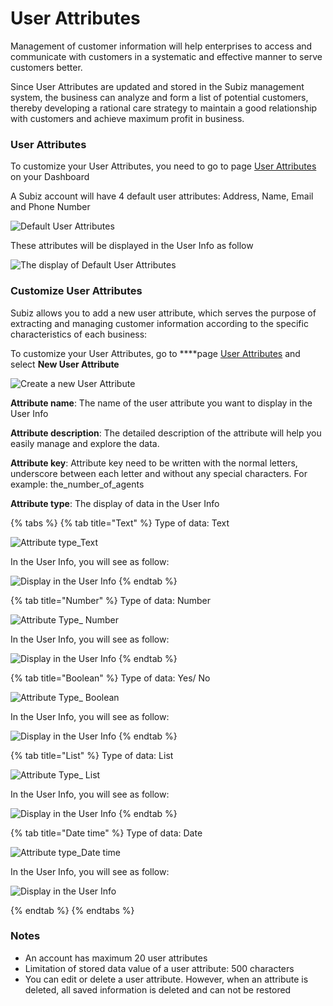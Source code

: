 # User Attributes

Management of customer information will help enterprises to access and communicate with customers in a systematic and effective manner to serve customers better.  
  
Since User Attributes are updated and stored in the Subiz management system, the business can analyze and form a list of potential customers, thereby developing a rational care strategy to maintain a good relationship with customers and achieve maximum profit in business.

### User Attributes

To customize your User Attributes, you need to go to page [ User Attributes](https://app.subiz.com/settings/user-attributes) on your Dashboard  
  
A Subiz account will have 4 default user attributes: Address, Name, Email and Phone Number

![Default User Attributes](../../.gitbook/assets/default-user-field.png)

These attributes will be displayed in the User Info as follow

![The display of Default User Attributes](../../.gitbook/assets/default-user-fields-on-dashboard.png)

### Customize User Attributes

Subiz allows you to add a new user attribute, which serves the purpose of extracting and managing customer information according to the specific characteristics of each business:  
  
To customize your User Attributes, go to  ****page [User Attributes](https://app.subiz.com/settings/user-attributes#) and select **New User Attribute**

![Create a new User Attribute](../../.gitbook/assets/custom-user-attributes.png)

**Attribute name**: The name of the user attribute you want to display in the User Info  
  
**Attribute description**: The detailed description of the attribute will help you easily manage and explore the data.  
  
**Attribute key**:  Attribute key need to be written with the normal letters, underscore between each letter and  without any special characters. For example: the\_number\_of\_agents

**Attribute type**:  The display of data in the User Info

{% tabs %}
{% tab title="Text" %}
Type of data: Text

![Attribute type\_Text](../../.gitbook/assets/attribute-type_text%20%282%29.png)

In the User Info, you will see as follow:

![Display in the User Info](../../.gitbook/assets/display_text%20%282%29.png)
{% endtab %}

{% tab title="Number" %}
Type of data: Number

![Attribute Type\_ Number](../../.gitbook/assets/attribute-type_-number.png)

In the User Info, you will see as follow:

![Display in the User Info](../../.gitbook/assets/display_number%20%281%29.png)
{% endtab %}

{% tab title="Boolean" %}
Type of data: Yes/ No

![Attribute Type\_ Boolean](../../.gitbook/assets/attribute_type_boolean.png)

In the User Info, you will see as follow:

![Display in the User Info](../../.gitbook/assets/display-on-visitor-information-3.png)
{% endtab %}

{% tab title="List" %}
Type of data: List

![Attribute Type\_ List](../../.gitbook/assets/attribute-type_list.png)

In the User Info, you will see as follow:

![Display in the User Info](../../.gitbook/assets/display-on-visitor-information-2.png)
{% endtab %}

{% tab title="Date time" %}
Type of data: Date

![Attribute type\_Date time](../../.gitbook/assets/attribute-type_date-time.png)

In the User Info, you will see as follow:

![Display in the User Info](../../.gitbook/assets/display-on-visitor-information_3.png)

  
{% endtab %}
{% endtabs %}

### Notes

* An account  has maximum 20 user attributes
* Limitation of stored data value of a user attribute: 500 characters
* You can edit or delete a user attribute. However, when an attribute is deleted, all saved information is deleted and can not be restored



